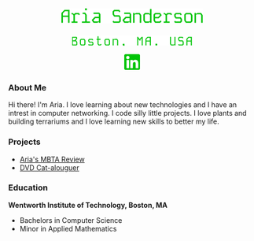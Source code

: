 <h1 align=center>
  <a href="https://github.com/arialilith"><img src="resources\ariasanderson.png" alt="Aria Sanderson"/></a>
</h1>
<p align=center>
  <img src="resources\bostonma.png" alt="Boston, MA. USA"/>
</p>
<p align=center>
  <a href="https://www.linkedin.com/in/aria-lilith"><img width="32px" src="resources\linkedin.png" alt="linkedin"/></a>
</p>

### About Me
Hi there! I'm Aria. I love learning about new technologies and I have an intrest in computer networking. I code silly little projects. I love plants and building terrariums and I love learning new skills to better my life.

### Projects
- [Aria's MBTA Review](https://arialilith.github.io/arias-mbta-review/)
- [DVD Cat-alouguer](https://github.com/hexcatprime/capstone/tree/main)

### Education
**Wentworth Institute of Technology, Boston, MA**
  - Bachelors in Computer Science
  - Minor in Applied Mathematics
